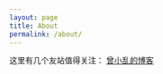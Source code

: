 ```yaml
---
layout: page
title: About
permalink: /about/
---
```


这里有几个友站值得关注： [曾小乱的博客](https://zengxiaoluan.com/ "Title")